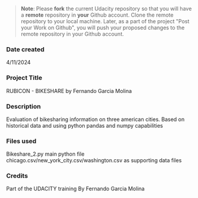 >**Note**: Please **fork** the current Udacity repository so that you will have a **remote** repository in **your** Github account. Clone the remote repository to your local machine. Later, as a part of the project "Post your Work on Github", you will push your proposed changes to the remote repository in your Github account.

### Date created
4/11/2024

### Project Title
RUBICON - BIKESHARE by Fernando Garcia Molina

### Description
Evaluation of bikesharing information on three american cities. Based on historical data and using python pandas and numpy capabilities

### Files used
Bikeshare_2.py main python file
chicago.csv/new_york_city.csv/washington.csv as supporting data files

### Credits
Part of the UDACITY training
By Fernando Garcia Molina


